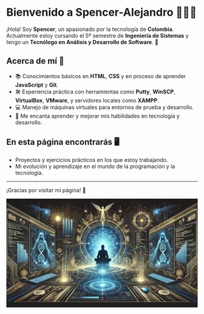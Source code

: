 # Bienvenido a Spencer-Alejandro 👨‍💻✨

¡Hola! Soy **Spencer**, un apasionado por la tecnología de **Colombia**. Actualmente estoy cursando el 5º semestre de **Ingeniería de Sistemas** y tengo un **Tecnólogo en Análisis y Desarrollo de Software**. 🚀 

## Acerca de mí 🌟
- 📚 Conocimientos básicos en **HTML**, **CSS** y en proceso de aprender **JavaScript** y **Git**.
- 🛠️ Experiencia práctica con herramientas como **Putty**, **WinSCP**, **VirtualBox**, **VMware**, y servidores locales como **XAMPP**.
- 💻 Manejo de máquinas virtuales para entornos de prueba y desarrollo.
- 🔧 Me encanta aprender y mejorar mis habilidades en tecnología y desarrollo.

## En esta página encontrarás 🖥️
- Proyectos y ejercicios prácticos en los que estoy trabajando.
- Mi evolución y aprendizaje en el mundo de la programación y la tecnología.

---
¡Gracias por visitar mi página! 🚀
<div align="center">
  <img src="assets/imagen_perfil2.jpg" alt="Mi Perfil" width="800" />
</div>